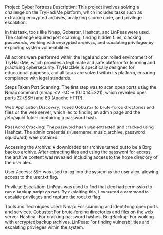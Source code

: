 Project: Cyber Fortress
Description:
This project involves solving a challenge on the TryHackMe platform, which includes tasks such as extracting encrypted archives, analyzing source code, and privilege escalation.

In this task, tools like Nmap, Gobuster, Hashcat, and LinPeas were used. The challenge required port scanning, finding hidden files, cracking passwords, working with encrypted archives, and escalating privileges by exploiting system vulnerabilities.

All actions were performed within the legal and controlled environment of TryHackMe, which provides a legitimate and safe platform for learning and practicing cybersecurity. TryHackMe is specifically designed for educational purposes, and all tasks are solved within its platform, ensuring compliance with legal standards.

Steps Taken
Port Scanning:
The first step was to scan open ports using the Nmap command (nmap -sV -sC -v 10.10.145.221), which revealed open ports 22 (SSH) and 80 (Apache HTTP).

Web Application Discovery:
I used Gobuster to brute-force directories and files on the web server, which led to finding an admin page and the /etc/squid folder containing a password hash.

Password Cracking:
The password hash was extracted and cracked using Hashcat. The admin credentials (username: music_archive, password: squidward) were obtained.

Accessing the Archive:
A downloaded tar archive turned out to be a Borg backup archive. After extracting files and using the password for access, the archive content was revealed, including access to the home directory of the user alex.

User Access:
SSH was used to log into the system as the user alex, allowing access to the user.txt flag.

Privilege Escalation:
LinPeas was used to find that alex had permission to run a backup script as root. By exploiting this, I executed a command to escalate privileges and capture the root.txt flag.

Tools and Techniques Used:
Nmap: For scanning and identifying open ports and services.
Gobuster: For brute-forcing directories and files on the web server.
Hashcat: For cracking password hashes.
BorgBackup: For working with encrypted backup archives.
LinPeas: For finding vulnerabilities and escalating privileges within the system.
